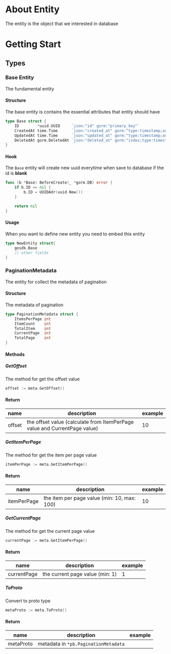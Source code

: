 # About Entity
The entity is the object that we interested in database

# Getting Start

## Types

### Base Entity
The fundamental entity

#### Structure
The base entity is contains the essential attributes that entity should have

```go
type Base struct {
	ID        *uuid.UUID     `json:"id" gorm:"primary_key"`
	CreatedAt time.Time      `json:"created_at" gorm:"type:timestamp;autoCreateTime:nano"`
	UpdatedAt time.Time      `json:"updated_at" gorm:"type:timestamp;autoUpdateTime:nano"`
	DeletedAt gorm.DeletedAt `json:"deleted_at" gorm:"index;type:timestamp"`
}
```

#### Hook
The `Base` entity will create new uuid everytime when save to database if the id is **blank**

```go
func (b *Base) BeforeCreate(_ *gorm.DB) error {
	if b.ID == nil {
		b.ID = UUIDAdr(uuid.New())
	}

	return nil
}
```

#### Usage
When you want to define new entity you need to embed this entity

```go
type NewEntity struct{
	gosdk.Base
	// other fields
}
```

### PaginationMetadata
The entity for collect the metadata of pagination

#### Structure
The metadata of pagination

```go
type PaginationMetadata struct {
    ItemsPerPage int
    ItemCount    int
    TotalItem    int
    CurrentPage  int
    TotalPage    int
}
```

#### Methods

##### GetOffset
The method for get the offset value

```go
offset := meta.GetOffset()
```

#### Return

| name   | description                                                               | example |
|--------|---------------------------------------------------------------------------|---------|
| offset | the offset value (calculate from ItemPerPage value and CurrentPage value) | 10      |

##### GetItemPerPage
The method for get the item per page value

```go
itemPerPage := meta.GetItemPerPage()
```

#### Return

| name         | description                                 | example |
|--------------|---------------------------------------------|---------|
| itemPerPage  | the item per page value (min: 10, max: 100) | 10      |


##### GetCurrentPage
The method for get the current page value

```go
currentPage := meta.GetItemPerPage()
```

#### Return

| name         | description                     | example |
|--------------|---------------------------------|--------|
| currentPage  | the current page value (min: 1) | 1      |


##### ToProto
Convert to proto type

```go
metaProto := meta.ToProto()
```

#### Return

| name       | description                            | example |
|------------|----------------------------------------|---------|
| metaProto  | metadata in `*pb.PaginationMetadata`   |         |
